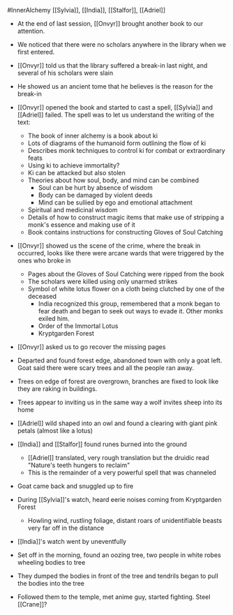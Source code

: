 #InnerAlchemy
[[Sylvia]], [[India]], [[Stalfor]], [[Adriel]]

- At the end of last session, [[Onvyr]] brought another book to our attention.
- We noticed that there were no scholars anywhere in the library when we first entered.
- [[Onvyr]] told us that the library suffered a break-in last night, and several of his scholars were slain
- He showed us an ancient tome that he believes is the reason for the break-in
- [[Onvyr]] opened the book and started to cast a spell, [[Sylvia]] and [[Adriel]] failed. The spell was to let us understand the writing of the text:
	- The book of inner alchemy is a book about ki
	- Lots of diagrams of the humanoid form outlining the flow of ki
	- Describes monk techniques to control ki for combat or extraordinary feats
	- Using ki to achieve immortality?
	- Ki can be attacked but also stolen
	- Theories about how soul, body, and mind can be combined
		- Soul can be hurt by absence of wisdom
		- Body can be damaged by violent deeds
		- Mind can be sullied by ego and emotional attachment
	- Spiritual and medicinal wisdom
	- Details of how to construct magic items that make use of stripping a monk's essence and making use of it
	- Book contains instructions for constructing Gloves of Soul Catching
- [[Onvyr]] showed us the scene of the crime, where the break in occurred, looks like there were arcane wards that were triggered by the ones who broke in
	- Pages about the Gloves of Soul Catching were ripped from the book
	- The scholars were killed using only unarmed strikes
	- Symbol of white lotus flower on a cloth being clutched by one of the deceased
		- India recognized this group, remembered that a monk began to fear death and began to seek out ways to evade it. Other monks exiled him.
		- Order of the Immortal Lotus
		- Kryptgarden Forest
- [[Onvyr]] asked us to go recover the missing pages

- Departed and found forest edge, abandoned town with only a goat left. Goat said there were scary trees and all the people ran away.
- Trees on edge of forest are overgrown, branches are fixed to look like they are raking in buildings.
- Trees appear to inviting us in the same way a wolf invites sheep into its home
- [[Adriel]] wild shaped into an owl and found a clearing with giant pink petals (almost like a lotus)
- [[India]] and [[Stalfor]] found runes burned into the ground
	- [[Adriel]] translated, very rough translation but the druidic read "Nature's teeth hungers to reclaim"
	- This is the remainder of a very powerful spell that was channeled
- Goat came back and snuggled up to fire
- During [[Sylvia]]'s watch, heard eerie noises coming from Kryptgarden Forest
	- Howling wind, rustling foliage, distant roars of unidentifiable beasts very far off in the distance
- [[India]]'s watch went by uneventfully

- Set off in the morning, found an oozing tree, two people in white robes wheeling bodies to tree
- They dumped the bodies in front of the tree and tendrils began to pull the bodies into the tree
- Followed them to the temple, met anime guy, started fighting. Steel [[Crane]]?